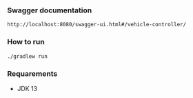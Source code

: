 ### Swagger documentation
    http://localhost:8080/swagger-ui.html#/vehicle-controller/

### How to run
    ./gradlew run

### Requarements
* JDK 13

